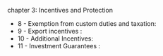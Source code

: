 chapter 3: Incentives and Protection

<ul>
			<li>8 - Exemption from custom duties and taxation: <ul>
			</ul></li>			<li>9 - Export incentives : <ul>
			</ul></li>			<li>10 - Additional Incentives: <ul>
			</ul></li>			<li>11 - Investment Guarantees : <ul>
			</ul></li></ul>